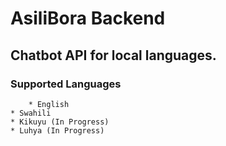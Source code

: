 # AsiliBora Backend

## Chatbot API for local languages.

### Supported Languages
```
    * English
* Swahili
* Kikuyu (In Progress)
* Luhya (In Progress)
```

